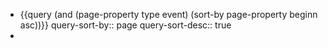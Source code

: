 - {{query (and (page-property type event) (sort-by page-property beginn asc))}}
  query-sort-by:: page
  query-sort-desc:: true
-